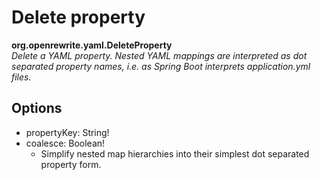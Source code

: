 # Delete property

**org.openrewrite.yaml.DeleteProperty**  
_Delete a YAML property. Nested YAML mappings are interpreted as dot separated property names, i.e. as Spring Boot interprets application.yml files._

## Options

* propertyKey: String!
* coalesce: Boolean!
  * Simplify nested map hierarchies into their simplest dot separated property form.

